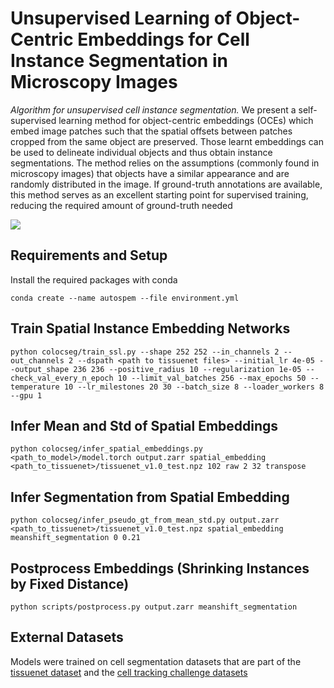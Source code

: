 
# Unsupervised Learning of Object-Centric Embeddings for Cell Instance Segmentation in Microscopy Images

*Algorithm for unsupervised cell instance segmentation.* We present a self-supervised learning method for object-centric embeddings (OCEs) which embed image patches such that the spatial offsets between patches cropped from the same object are preserved. Those learnt embeddings can be used to delineate individual objects and thus obtain instance segmentations. The method relies on the assumptions (commonly found in microscopy images) that objects have a similar appearance and are randomly distributed in the image. If ground-truth annotations are available, this method serves as an excellent starting point for supervised training, reducing the required amount of ground-truth needed

![](.assets/autospem.webp)

## Requirements and Setup

Install the required packages with conda
```
conda create --name autospem --file environment.yml
```

## Train Spatial Instance Embedding Networks


```
python colocseg/train_ssl.py --shape 252 252 --in_channels 2 --out_channels 2 --dspath <path to tissuenet files> --initial_lr 4e-05 --output_shape 236 236 --positive_radius 10 --regularization 1e-05 --check_val_every_n_epoch 10 --limit_val_batches 256 --max_epochs 50 --temperature 10 --lr_milestones 20 30 --batch_size 8 --loader_workers 8 --gpu 1
```

## Infer Mean and Std of Spatial Embeddings

```
python colocseg/infer_spatial_embeddings.py <path_to_model>/model.torch output.zarr spatial_embedding <path_to_tissuenet>/tissuenet_v1.0_test.npz 102 raw 2 32 transpose
```

## Infer Segmentation from Spatial Embedding

```
python colocseg/infer_pseudo_gt_from_mean_std.py output.zarr <path_to_tissuenet>/tissuenet_v1.0_test.npz spatial_embedding meanshift_segmentation 0 0.21
```
## Postprocess Embeddings (Shrinking Instances by Fixed Distance)

```
python scripts/postprocess.py output.zarr meanshift_segmentation
```



## External Datasets

Models were trained on cell segmentation datasets that are part of the [tissuenet dataset](https://datasets.deepcell.org/) and the [cell tracking challenge datasets](http://celltrackingchallenge.net/2d-datasets/)
